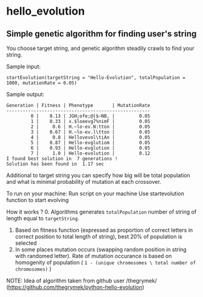 # hello_evolution
## Simple genetic algorithm for finding user's string

You choose target string, and genetic algorithm steadily crawls to find your string.

Sample input:
```
startEvolution(targetString = "Hello-Evolution", totalPopulation = 1000, mutationRate = 0.05)
```
Sample output:
```
Generation | Fitness | Phenotype       | MutationRate
-----------------------------------------------------
         0 |    0.13 | JGH;ofe;@|$~NB, |         0.05
         1 |    0.33 | x.$loeevg7%nimF |         0.05
         2 |     0.6 | H.~lo-ev.N:tton |         0.05
         3 |    0.67 | H.~lo-ev.l\tton |         0.05
         4 |     0.8 | Hellovevol\tiAn |         0.05
         5 |    0.87 | Hello-evglutiom |         0.05
         6 |    0.93 | Hello-evglution |         0.05
         7 |     1.0 | Hello-evolution |         0.12
I found best solution in  7 generations !
Solution has been found in  1.17 sec
```
Additional to target string you can specify how big will be total population and what is minimal probability of mutation at each crossover.


To run on your machine:
Run script on your machine
Use startevolution function to start evolving



How it works ?
0. Algorithms generates ```totalPopulation``` number of string of length equal to ```targetString```.
1. Based on fitness function (expressed as proportion of correct letters in correct position to total length of string), best 20% of population is selected
2. In some places mutation occurs (swapping random position in string with randomed letter). Rate of mutation occurance is based on homogenity of population ( ```1 - (unique chromosomes \ total number of chromosomes)``` )










NOTE:
Idea of algorithm taken from github user /thegrymek/ (https://github.com/thegrymek/python-hello-evolution)